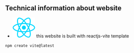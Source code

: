 ## Technical information about website

- <img src='src/assets/svg/LogosReact.svg'> this website is built with reactjs-vite template

```js
npm create vite@latest
```

